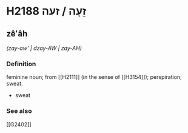 # H2188 זֵעָה / זעה

## zêʻâh

_(zay-aw' | dzay-AW | zay-AH)_

### Definition

feminine noun; from [[H2111]] (in the sense of [[H3154]]); perspiration; sweat.

- sweat
### See also

[[G2402]]

